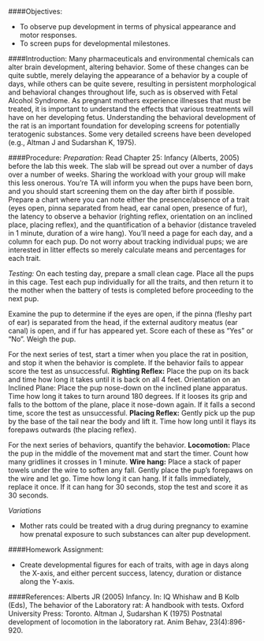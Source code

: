 ####Objectives:
*	To observe pup development in terms of physical appearance and motor responses.
*	To screen pups for developmental milestones.

####Introduction:
Many pharmaceuticals and environmental chemicals can alter brain development, altering behavior.  Some of these changes can be quite subtle, merely delaying the appearance of a behavior by a couple of days, while others can be quite severe, resulting in persistent morphological and behavioral changes throughout life, such as is observed with Fetal Alcohol Syndrome.  As pregnant mothers experience illnesses that must be treated, it is important to understand the effects that various treatments will have on her developing fetus.  Understanding the behavioral development of the rat is an important foundation for developing screens for potentially teratogenic substances.  Some very detailed screens have been developed (e.g., Altman J and Sudarshan K, 1975).

####Procedure:
*Preparation:*
Read Chapter 25: Infancy (Alberts, 2005) before the lab this week.
The slab will be spread out over a number of days over a number of weeks.  Sharing the workload with your group will make this less onerous.  You’re TA will inform you when the pups have been born, and you should start screening them on the day after birth if possible.
Prepare a chart where you can note either the presence/absence of a trait (eyes open, pinna separated from head, ear canal open, presence of fur), the latency to observe a behavior (righting reflex, orientation on an inclined place, placing reflex), and the quantification of a behavior (distance traveled in 1 minute, duration of a wire hang).  You’ll need a page for each day, and a column for each pup.  Do not worry about tracking individual pups; we are interested in litter effects so merely calculate means and percentages for each trait.

*Testing:*
On each testing day, prepare a small clean cage.  Place all the pups in this cage.  Test each pup individually for all the traits, and then return it to the mother when the battery of tests is completed before proceeding to the next pup.

Examine the pup to determine if the eyes are open, if the pinna (fleshy part of ear) is separated from the head, if the external auditory meatus (ear canal) is open, and if fur has appeared yet.  Score each of these as “Yes” or “No”.  Weigh the pup.

For the next series of test, start a timer when you place the rat in position, and stop it when the behavior is complete. If the behavior fails to appear score the test as unsuccessful.
**Righting Reflex:**	Place the pup on its back and time how long it takes until it is back on all 4 feet.
Orientation on an Inclined Plane:	Place the pup nose-down on the inclined plane apparatus.  Time how long it takes to turn around 180 degrees.  If it looses its grip and falls to the bottom of the plane, place it nose-down again.  If it falls a second time, score the test as unsuccessful.
**Placing Reflex:**	Gently pick up the pup by the base of the tail near the body and lift it.  Time how long until it flays its forepaws outwards (the placing reflex).

For the next series of behaviors, quantify the behavior.
**Locomotion:**	Place the pup in the middle of the movement mat and start the timer.  Count how many gridlines it crosses in 1 minute.
**Wire hang:**	Place a stack of paper towels under the wire to soften any fall.  Gently place the pup’s forepaws on the wire and let go.  Time how long it can hang.  If it falls immediately, replace it once.  If it can hang for 30 seconds, stop the test and score it as 30 seconds.

*Variations*
*	Mother rats could be treated with a drug during pregnancy to examine how prenatal exposure to such substances can alter pup development.

####Homework Assignment:
*	Create developmental figures for each of traits, with age in days along the X-axis, and either percent success, latency, duration or distance along the Y-axis.

####References:
Alberts JR (2005) Infancy. In: IQ Whishaw and B Kolb (Eds), The behavior of the Laboratory rat: A handbook with tests. Oxford University Press: Toronto.
Altman J, Sudarshan K (1975) Postnatal development of locomotion in the laboratory rat. Anim Behav, 23(4):896-920.
